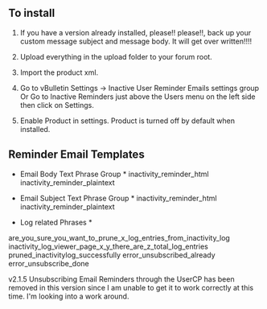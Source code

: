 ## To install ##

1. If you have a version already installed, please!! please!!, back up your 
custom message subject and message body. It will get over written!!!!

2. Upload everything in the upload folder to your forum root.

3. Import the product xml.

4. Go to vBulletin Settings -> Inactive User Reminder Emails settings group Or 
   Go to Inactive Reminders just above the Users menu on the left side then click on Settings.

5. Enable Product in settings. Product is turned off by default when installed.


## Reminder Email Templates ##

* Email Body Text Phrase Group *
inactivity_reminder_html
inactivity_reminder_plaintext

* Email Subject Text Phrase Group *
inactivity_reminder_html 
inactivity_reminder_plaintext	

* Log related Phrases *

are_you_sure_you_want_to_prune_x_log_entries_from_inactivity_log
inactivity_log_viewer_page_x_y_there_are_z_total_log_entries
pruned_inactivitylog_successfully
error_unsubscribed_already
error_unsubscribe_done

v2.1.5
Unsubscribing Email Reminders through the UserCP has been removed in this version since I am unable to get it to work correctly at this time.
I'm looking into a work around.